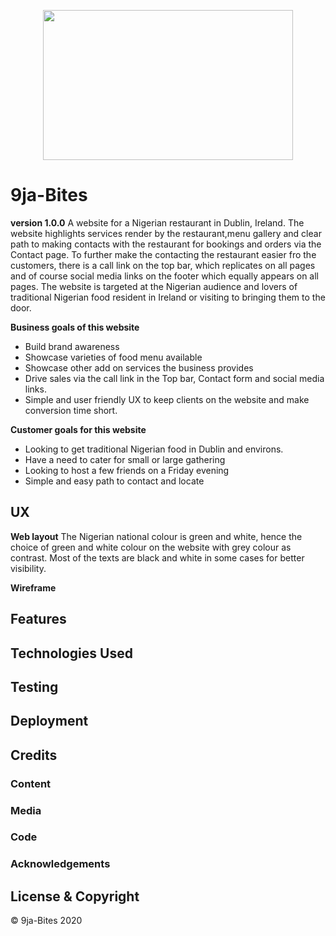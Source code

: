
<!--Project brand-->
<p align="center">
  <img width="400" height="240" src="https://user-images.githubusercontent.com/68905209/95513384-2dabe200-09b2-11eb-87fb-5737a9f22f96.png">
</p>

<!--Project Name-->
# 9ja-Bites
**version 1.0.0**
A website for a Nigerian restaurant in Dublin, Ireland. The website highlights services render by the restaurant,menu gallery and clear path to making contacts with the restaurant for bookings and orders via the Contact page.
To further make the contacting the restaurant easier fro the customers, there is  a call link on the top bar, which replicates on all pages and of course social media links on the footer which equally appears on all pages.
The website is targeted at the Nigerian audience and lovers of traditional Nigerian food resident in Ireland or visiting to bringing them to the door.

**Business goals of this website**
* Build brand awareness
* Showcase varieties of food menu available
* Showcase other add on services the business provides
* Drive sales via the call link in the Top bar, Contact form and social media links.
* Simple and user friendly UX to keep clients on the website and make conversion time short.

**Customer goals for this website**
* Looking to get traditional Nigerian food in Dublin and environs.
* Have a need to cater for small or large gathering
* Looking to host a few friends on a Friday evening
* Simple and easy path to contact and locate

<!--UX-->
## UX
**Web layout**
The Nigerian national colour is green and white, hence the choice of green and white colour on the website with grey colour as contrast.
Most of the texts are black and white in some cases for better visibility.

**Wireframe**



<!--Features-->
## Features




<!--Technologies Used-->
## Technologies Used



<!--Testing-->
## Testing



<!--Deployment-->
## Deployment






<!--Credits-->
## Credits
### Content

### Media

### Code


### Acknowledgements


<!--Copyright-->
## License & Copyright
© 9ja-Bites 2020